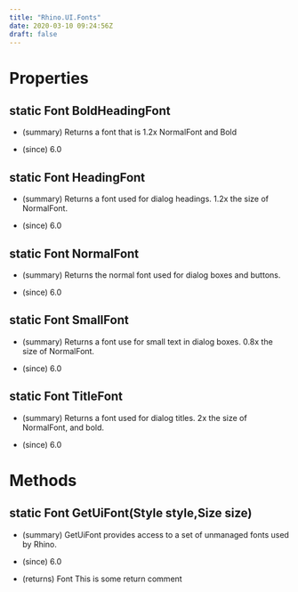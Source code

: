 ```yaml
---
title: "Rhino.UI.Fonts"
date: 2020-03-10 09:24:56Z
draft: false
---
```


# Properties
## static Font BoldHeadingFont
- (summary) 
     Returns a font that is 1.2x NormalFont and Bold
     
- (since) 6.0
## static Font HeadingFont
- (summary) 
     Returns a font used for dialog headings. 1.2x the size of NormalFont.
     
- (since) 6.0
## static Font NormalFont
- (summary) 
     Returns the normal font used for dialog boxes and buttons.
     
- (since) 6.0
## static Font SmallFont
- (summary) 
     Returns a font use for small text in dialog boxes. 0.8x the size of NormalFont.
     
- (since) 6.0
## static Font TitleFont
- (summary) 
     Returns a font used for dialog titles. 2x the size of NormalFont, and bold.
     
- (since) 6.0
# Methods
## static Font GetUiFont(Style style,Size size)
- (summary) 
     GetUiFont provides access to a set of unmanaged fonts used by Rhino.
     
- (since) 6.0
- (returns) Font This is some return comment
